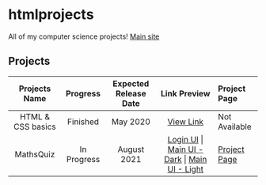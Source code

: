 # htmlprojects
All of my computer science projects! [Main site](https://danishsite.theworkpc.com/htmlprojects)

## Projects
| Projects Name | Progress | Expected Release Date | Link Preview | Project Page |
| :---: | :---: | :---: | :--------: | :--- |
| HTML & CSS basics | Finished | May 2020 | [View Link](https://jerit3787.github.iohtmlprojects/htmlncss-basics/index.html) | Not Available |
| MathsQuiz | In Progress | August 2021 | [Login UI](https://jerit3787.github.io/htmlprojects/MathsQuiz) \| [Main UI - Dark](https://jerit3787.github.io/htmlprojects/MathsQuiz/mainui/index.html) \| [Main UI - Light](https://jerit3787.github.io/htmlprojects/MathsQuiz/mainui/index%20-%20light.html) | [Project Page](http://www.mathsquiz.ml) |
